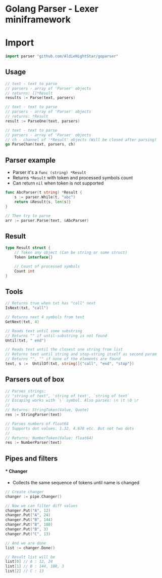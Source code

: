 # Golang Parser - Lexer miniframework

# Import
```go
import parser "github.com/AldieNightStar/goparser"
```

## Usage
```go
// text - text to parse
// parsers - array of 'Parser' objects
// returns: []*Result
results := Parse(text, parsers)

// text - text to parse
// parsers - array of 'Parser' objects
// returns: *Result
result := ParseOne(text, parsers)

// text - text to parse
// parsers - array of 'Parser' objects
// ch - channel of '*Result' objects (Will be closed after parsing)
go ParseChan(text, parsers, ch)
```

## Parser example
* Parser it's a `func (string) *Result`
* Returns `*Result` with token and processed symbols count
* Can return `nil` when token is not supported
```go
func AbcParser(t string) *Result {
	s := parser.While(t, "abc")
	return &Result{s, len(s)}
}

// Then try to parse
arr := parser.Parse(text, &AbcParser)
```

## Result
```go
type Result struct {
	// Token any object (Can be string or some struct)
	Token interface{}

	// Count of processed symbols
	Count int
}
```

## Tools
```go
// Returns true when txt has "call" next
IsNext(txt, "call")

// Returns next 4 symbols from text
GetNext(txt, 4)

// Reads text until some substring
// Returns "" if until-substring is not found
Until(txt, " end")

// Reads text until the closest one string from list
// Returns text until string and stop-string itself as second param
// Returns "", "" if none of the elements are found
text, s :=  UntilOf(txt, string[]{"call", "end", "stop"})
```

## Parsers out of box
```go
// Parses strings:
// "string of text", 'string of text', `string of text`
// Escaping works with `\` symbol. Also parses: \n \t \0 \r
//
// Returns: StringToken(Value, Quote)
res := StringParser(text)

// Parses numbers of float64
// Supports dot values. 1.32, 4.678 etc. But not two dots
//
// Returns: NumberToken(Value: float64)
res := NumberParser(text)
```

## Pipes and filters
#### * Changer
* Collects the same sequence of tokens until name is changed
```go
// Create changer
changer := pipe.Changer()

// Now we can filter diff values
changer.Put("A", 12)
changer.Put("A", 24)
changer.Put("B", 144)
changer.Put("B", 188)
changer.Put("B", 3)
changer.Put("C", 13)

// And we are done
list := changer.Done()

// Result list will be
list[0] // A : 12, 24
list[1] // B : 144, 188, 3
list[2] // C : 13
```
